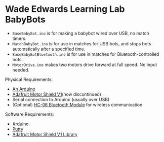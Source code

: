 # Wade Edwards Learning Lab BabyBots

 * ``BaseBabyBot.ino`` is for making a babybot wired over USB, no match timers.
 * ``MatchBabyBot.ino`` is for use in matches for USB bots, and stops bots automatically after a specified time.
 * ``BaseBabyBotBluetooth.ino`` is for use in matches for Bluetooth-controlled bots.
 * ``MotorDrive.ino`` makes two motors drive forward at full speed. No input needed.

Physical Requirements:
 * [An Arduino](https://www.arduino.cc/)
 * [Adafruit Motor Shield V1](https://www.adafruit.com/product/81)(now discontinued)
 * Serial connection to Arduino (usually over USB)
 * (Optional) [HC-06 Bluetooth Module](https://www.amazon.com/Pass-Through-Communication-Compatible-Atomic-Market/dp/B00TNOO438) for wireless communication

Software Requirements:
 * [Arduino](https://www.arduino.cc/en/Main/Software)
 * [Putty](https://www.chiark.greenend.org.uk/~sgtatham/putty/latest.html)
 * [Adafruit Motor Shield V1 Library](https://github.com/adafruit/Adafruit-Motor-Shield-library)
